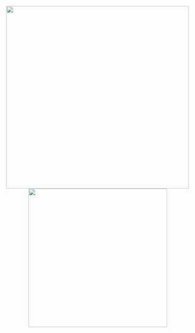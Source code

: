 <p align="center">
  <img src="https://github-readme-stats.vercel.app/api?username=WWFyb3NsYXYg&show_icons=true&locale=en&include_all_commits=true&theme=chartreuse-dark" width="494px"/>
  <img src="https://github-readme-stats.vercel.app/api/top-langs/?username=WWFyb3NsYXYg&layout=compact&locale=en&theme=chartreuse-dark" width="375px"/>
</p>
  
